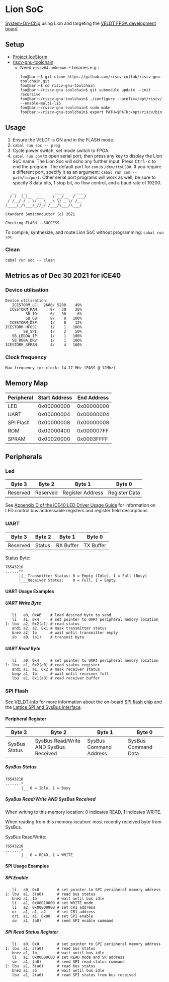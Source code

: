 # Lion SoC

[System-On-Chip](https://en.wikipedia.org/wiki/System_on_a_chip) using Lion and targeting the [VELDT FPGA development board](https://standardsemiconductor.com).

## Setup
* [Project IceStorm](https://github.com/standardsemiconductor/VELDT-info#project-icestorm)
* [riscv-gnu-toolchain](https://github.com/riscv-collab/riscv-gnu-toolchain)
  * Need `riscv64-unknown-*` binaries e.g.:
    ```console
    foo@bar:~$ git clone https://github.com/riscv-collab/riscv-gnu-toolchain.git
    foo@bar:~$ cd riscv-gnu-toolchain
    foo@bar:~/riscv-gnu-toolchain$ git submodule update --init --recursive
    foo@bar:~/riscv-gnu-toolchain$ ./configure --prefix=/opt/riscv/ --enable-multi-lib
    foo@bar:~/rsicv-gnu-toolchain$ sudo make
    foo@bar:~/riscv-gnu-toolchain$ export PATH=$PATH:/opt/riscv/bin
    ```

## Usage
1. Ensure the VELDT is ON and in the FLASH mode.
2. `cabal run soc -- prog` 
3. Cycle power switch, set mode switch to FPGA.
4. `cabal run com` to open serial port, then press any key to display the Lion SoC name. The Lion Soc will echo any further input. Press <kbd>Ctrl-c</kbd> to end the program. The default port for `com` is `/dev/ttyUSB0`. If you require a different port, specify it as an argument: `cabal run com -- path/to/port`. Other serial port programs will work as well; be sure to specify 8 data bits, 1 stop bit, no flow control, and a baud rate of 19200.
```
   __   _             ____     _____
  / /  (_)__  ___    / __/__  / ___/
 / /__/ / _ \/ _ \  _\ \/ _ \/ /__  
/____/_/\___/_//_/ /___/\___/\___/  

Standard Semiconductor (c) 2021

Checking FLASH...SUCCESS
```
To compile, synthesize, and route Lion SoC without programming: `cabal run soc`

### Clean
`cabal run soc -- clean`

## Metrics as of Dec 30 2021 for iCE40
### Device utilisation
```
Device utilisation:
   ICESTORM_LC:  2600/ 5280    49%
  ICESTORM_RAM:     8/   30    26%
         SB_IO:     6/   96     6%
         SB_GB:     8/    8   100%
  ICESTORM_DSP:     1/    8    12%
ICESTORM_HFOSC:     1/    1   100%
        SB_SPI:     1/    2    50%
   SB_LEDDA_IP:     1/    1   100%
   SB_RGBA_DRV:     1/    1   100%
ICESTORM_SPRAM:     4/    4   100%
```
### Clock frequency
```
Max frequency for clock: 14.17 MHz (PASS @ 12Mhz)
```

## Memory Map
| Peripheral | Start Address | End Address |
|------------|---------------|-------------|
| LED        |  0x00000000   | 0x00000000  |
| UART       |  0x00000004   | 0x00000004  |
| SPI Flash  |  0x00000008   | 0x00000008  |
| ROM        |  0x00000400   | 0x000007FF  |
| SPRAM      |  0x00020000   | 0x0003FFFF  |

## Peripherals
### Led
| Byte 3   | Byte 2   | Byte 1           | Byte 0        |
|----------|----------|------------------|---------------|
| Reserved | Reserved | Register Address | Register Data |

See [Appendix D of the iCE40 LED Driver Usage Guide](https://github.com/standardsemiconductor/VELDT-info/blob/master/ICE40LEDDriverUsageGuide.pdf) for information on LED control bus addressable registers and register field descriptions.

### UART
| Byte 3   | Byte 2 | Byte 1    | Byte 0    |
|----------|--------|-----------|-----------|
| Reserved | Status | RX Buffer | TX Buffer | 

Status Byte:
```
76543210
......**
      ||__Transmitter Status: 0 = Empty (Idle), 1 = Full (Busy)
      |___Receiver Status:    0 = Full, 1 = Empty
```

#### UART Usage Examples
##### UART Write Byte
```assembly
   li   a0, 0xAB    # load desired byte to send
   li   a1, 0x4     # set pointer to UART peripheral memory location
1: lbu  a2, 0x2(a1) # read status 
   andi a2, a2, 0x1 # mask transmitter status
   bnez a2, 1b      # wait until transmitter empty
   sb   a0, (a1)    # transmit byte
```

##### UART Read Byte
```assembly
   li   a0, 0x4     # set pointer to UART peripheral memory location
1: lbu  a1, 0x2(a0) # read status register
   andi a1, a1, 0x2 # mask receiver status
   beqz a1, 1b      # wait until receiver full
   lbu  a1, 0x1(a0) # read receiver buffer
```
### SPI Flash

See [VELDT-info](https://github.com/standardsemiconductor/VELDT-info#veldt-info) for more information about the on-board [SPI flash chip](https://github.com/standardsemiconductor/VELDT-info/blob/master/AT25SF081.pdf) and the [Lattice SPI and SysBus interface](https://github.com/standardsemiconductor/VELDT-info/blob/master/AdvancediCE40SPII2CHardenedIPUsageGuide.pdf).

#### Peripheral Register
| Byte 3        | Byte 2                                | Byte 1                 | Byte 0              |
|---------------|---------------------------------------|------------------------|---------------------|
| SysBus Status | SysBus Read/Write AND SysBus Received | SysBus Command Address | SysBus Command Data |

##### SysBus Status
```
76543210
.......*
       |__ 0 = Idle, 1 = Busy
```

##### SysBus Read/Write AND SysBus Received
When writing to this memory location: 0 indicates READ, 1 indicates WRITE.

When reading from this memory location: most recently received byte from SysBus.

SysBus Read/Write:
```
76543210
.......*
       |__ 0 = READ, 1 = WRITE
```

#### SPI Usage Examples

##### SPI Enable
```assembly
   li   a0, 0x8        # set pointer to SPI peripheral memory address
1: lbu  a1, 3(a0)      # read bus status
   bnez a1, 1b         # wait until bus idle
   li   a1, 0x00010000 # set WRITE mode
   li   a2, 0x00000900 # set CR1 address
   or   a1, a1, a2     # set CR1 address
   ori  a1, a1, 0x80   # set SPI enable
   sw   a1, (a0)       # send SPI enable command
```
##### SPI Read Status Register
```assembly
   li   a0, 0x8        # set pointer to SPI peripheral memory address
1: lbu  a1, 3(a0)      # read bus status
   bnez a1, 1b         # wait until bus idle
   li   a1, 0x00000C00 # set READ mode and SR address
   sw   a1, (a0)       # send SPI read status command
2: lbu  a1, 3(a0)      # read bus status
   bnez a1, 2b         # wait until bus idle
   lbu  a1, 2(a0)      # read SPI status from bus received
```
